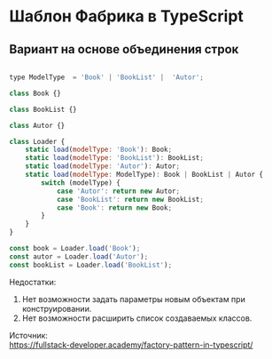 Шаблон Фабрика в TypeScript
===========================

Вариант на основе объединения строк
-----------------------------------

```javascript

type ModelType  = 'Book' | 'BookList' |  'Autor';

class Book {}

class BookList {}

class Autor {}

class Loader {
	static load(modelType: 'Book'): Book;
	static load(modelType: 'BookList'): BookList;
	static load(modelType: 'Autor'): Autor;
	static load(modelType: ModelType): Book | BookList | Autor {
		switch (modelType) {
			case 'Autor': return new Autor;
			case 'BookList': return new BookList;
			case 'Book': return new Book;
		}
	}
}

const book = Loader.load('Book');
const autor = Loader.load('Autor');
const bookList = Loader.load('BookList');
```

Недостатки:  
1) Нет возможности задать параметры новым объектам при конструировании.  
2) Нет возможности расширить список создаваемых классов.  

Источник:  
https://fullstack-developer.academy/factory-pattern-in-typescript/  
